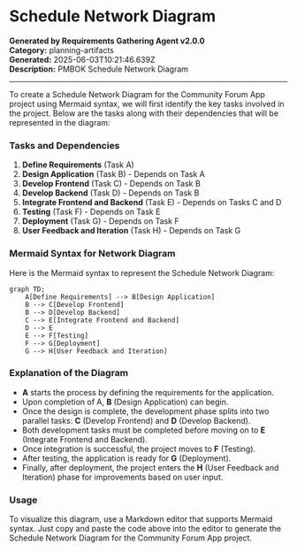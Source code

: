 # Schedule Network Diagram

**Generated by Requirements Gathering Agent v2.0.0**  
**Category:** planning-artifacts  
**Generated:** 2025-06-03T10:21:46.639Z  
**Description:** PMBOK Schedule Network Diagram

---

To create a Schedule Network Diagram for the Community Forum App project using Mermaid syntax, we will first identify the key tasks involved in the project. Below are the tasks along with their dependencies that will be represented in the diagram:

### Tasks and Dependencies
1. **Define Requirements** (Task A)
2. **Design Application** (Task B) - Depends on Task A
3. **Develop Frontend** (Task C) - Depends on Task B
4. **Develop Backend** (Task D) - Depends on Task B
5. **Integrate Frontend and Backend** (Task E) - Depends on Tasks C and D
6. **Testing** (Task F) - Depends on Task E
7. **Deployment** (Task G) - Depends on Task F
8. **User Feedback and Iteration** (Task H) - Depends on Task G

### Mermaid Syntax for Network Diagram
Here is the Mermaid syntax to represent the Schedule Network Diagram:

```mermaid
graph TD;
    A[Define Requirements] --> B[Design Application]
    B --> C[Develop Frontend]
    B --> D[Develop Backend]
    C --> E[Integrate Frontend and Backend]
    D --> E
    E --> F[Testing]
    F --> G[Deployment]
    G --> H[User Feedback and Iteration]
```

### Explanation of the Diagram
- **A** starts the process by defining the requirements for the application.
- Upon completion of A, **B** (Design Application) can begin.
- Once the design is complete, the development phase splits into two parallel tasks: **C** (Develop Frontend) and **D** (Develop Backend).
- Both development tasks must be completed before moving on to **E** (Integrate Frontend and Backend).
- Once integration is successful, the project moves to **F** (Testing).
- After testing, the application is ready for **G** (Deployment).
- Finally, after deployment, the project enters the **H** (User Feedback and Iteration) phase for improvements based on user input.

### Usage
To visualize this diagram, use a Markdown editor that supports Mermaid syntax. Just copy and paste the code above into the editor to generate the Schedule Network Diagram for the Community Forum App project.